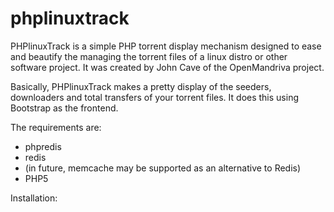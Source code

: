 # phplinuxtrack
PHPlinuxTrack is a simple PHP torrent display mechanism designed to ease and beautify the managing the torrent files of a linux distro or other software project. It was created by John Cave of the OpenMandriva project.

Basically, PHPlinuxTrack makes a pretty display of the seeders, downloaders and total transfers of your torrent files. It does this using Bootstrap as the frontend.

The requirements are:
 - phpredis
 - redis
 - (in future, memcache may be supported as an alternative to Redis)
 - PHP5

Installation:
